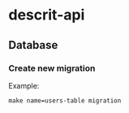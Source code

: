 # descrit-api

## Database

### Create new migration
Example:
```shell
make name=users-table migration
```
